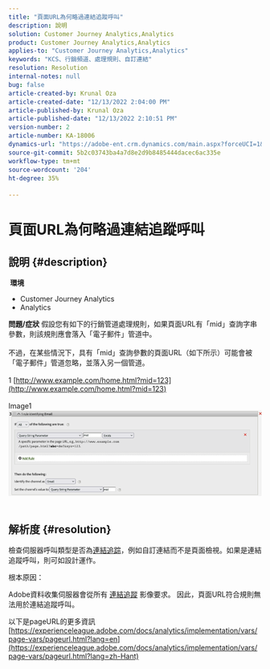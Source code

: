 ```yaml
---
title: "頁面URL為何略過連結追蹤呼叫"
description: 說明
solution: Customer Journey Analytics,Analytics
product: Customer Journey Analytics,Analytics
applies-to: "Customer Journey Analytics,Analytics"
keywords: "KCS、行銷頻道、處理規則、自訂連結"
resolution: Resolution
internal-notes: null
bug: false
article-created-by: Krunal Oza
article-created-date: "12/13/2022 2:04:00 PM"
article-published-by: Krunal Oza
article-published-date: "12/13/2022 2:10:51 PM"
version-number: 2
article-number: KA-18006
dynamics-url: "https://adobe-ent.crm.dynamics.com/main.aspx?forceUCI=1&pagetype=entityrecord&etn=knowledgearticle&id=9898eafb-ee7a-ed11-81ac-6045bd006b3d"
source-git-commit: 5b2c03743ba4a7d8e2d9b8485444dacec6ac335e
workflow-type: tm+mt
source-wordcount: '204'
ht-degree: 35%

---
```


# 頁面URL為何略過連結追蹤呼叫

## 說明 {#description}

<b> 環境</b>
- Customer Journey Analytics
- Analytics



<b>問題/症狀</b>
假設您有如下的行銷管道處理規則，如果頁面URL有「mid」查詢字串參數，則該規則應會落入「電子郵件」管道中。
<br><br>不過，在某些情況下，具有「mid」查詢參數的頁面URL（如下所示）可能會被「電子郵件」管道忽略，並落入另一個管道。
<br> 
<br>1 [http://www.example.com/home.html?mid=123](http://www.example.com/home.html?mid=123)
<br> 
<br>Image1
<br>![](assets/___a098eafb-ee7a-ed11-81ac-6045bd006b3d___.png)
<br> <br>

## 解析度 {#resolution}




檢查伺服器呼叫類型是否為[連結追踪](https://experienceleague.adobe.com/docs/analytics/implementation/vars/functions/tl-method.html?lang=zh-Hant)，例如自訂連結而不是頁面檢視。如果是連結追蹤呼叫，則可如設計運作。





根本原因：

Adobe資料收集伺服器會從所有 [連結追蹤](https://experienceleague.adobe.com/docs/analytics/implementation/vars/functions/tl-method.html?lang=en) 影像要求。 因此，頁面URL符合規則無法用於連結追蹤呼叫。

以下是pageURL的更多資訊 [https://experienceleague.adobe.com/docs/analytics/implementation/vars/page-vars/pageurl.html?lang=en](https://experienceleague.adobe.com/docs/analytics/implementation/vars/page-vars/pageurl.html?lang=zh-Hant)
